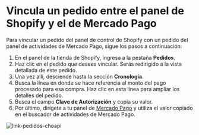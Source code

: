 # Vincula un pedido entre el panel de Shopify y el de Mercado Pago

Para vincular un pedido del panel de control de Shopify con un pedido del panel de actividades de Mercado Pago, sigue los pasos a continuación:

1. En el panel de la tienda de Shopify, ingresa a la pestaña **Pedidos**.
2. Haz clic en el pedido que desees vincular. Serás redirigido a la vista detallada de este pedido.
3. Una vez allí, desciende hasta la sección **Cronología**.
4. Busca la línea en donde se hace referencia al monto del pago procesado para esa compra. Haz clic en esta línea para ampliar los detalles del pedido.
5. Busca el campo **Clave de Autorización** y copia su valor.
6. Por último, dirígete a tu panel de [Mercado Pago](http://mercadopago.com) y utiliza el valor copiado en el buscador de actividades de Mercado Pago. 

![link-pedidos-choapi](shopify/shopify-link-pedidos-es.png)